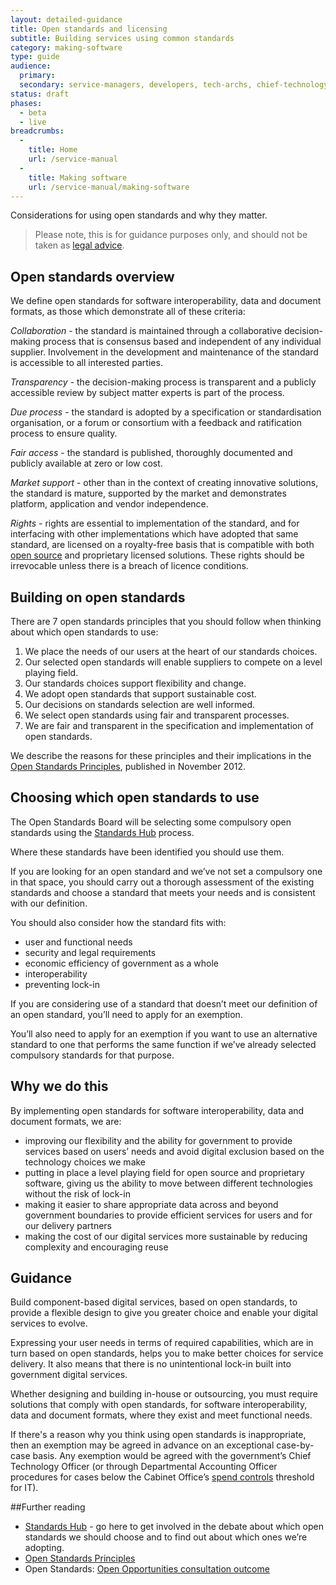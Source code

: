 ```yaml
---
layout: detailed-guidance
title: Open standards and licensing
subtitle: Building services using common standards
category: making-software
type: guide
audience:
  primary:
  secondary: service-managers, developers, tech-archs, chief-technology-officers
status: draft
phases:
  - beta
  - live
breadcrumbs:
  -
    title: Home
    url: /service-manual
  -
    title: Making software
    url: /service-manual/making-software
---
```


Considerations for using open standards and why they matter.

> Please note, this is for guidance purposes only, and should not be taken as [legal advice](http://en.wikipedia.org/wiki/IANACL).

## Open standards overview

We define open standards for software interoperability, data and document formats, as those which demonstrate all of these criteria:

*Collaboration* - the standard is maintained through a collaborative decision-making process that is consensus based and independent of any individual supplier. Involvement in the development and maintenance of the standard is accessible to all interested parties.

*Transparency* - the decision-making process is transparent and a publicly accessible review by subject matter experts is part of the process.

*Due process* - the standard is adopted by a specification or standardisation organisation, or a forum or consortium with a feedback and ratification process to ensure quality.

*Fair access* - the standard is published, thoroughly documented and publicly available at zero or low cost.

*Market support* - other than in the context of creating innovative solutions, the standard is mature, supported by the market and demonstrates platform, application and vendor independence.

*Rights* - rights are essential to implementation of the standard, and for interfacing with other implementations which have adopted that same standard, are licensed on a royalty-free basis that is compatible with both [open source](http://opensource.org/licenses/alphabetical) and proprietary licensed solutions. These rights should be irrevocable unless there is a breach of licence conditions.

## Building on open standards

There are 7 open standards principles that you should follow when thinking about which open standards to use:

1. We place the needs of our users at the heart of our standards choices.
2. Our selected open standards will enable suppliers to compete on a level playing field.
3. Our standards choices support flexibility and change.
4. We adopt open standards that support sustainable cost.
5. Our decisions on standards selection are well informed.
6. We select open standards using fair and transparent processes.
7. We are fair and transparent in the specification and implementation of open standards.

We describe the reasons for these principles and their implications in the [Open Standards Principles](https://www.gov.uk/government/publications/open-standards-principles/open-standards-principles), published in November 2012.

## Choosing which open standards to use

The Open Standards Board will be selecting some compulsory open standards using the [Standards Hub](http://standards.data.gov.uk/) process.

Where these standards have been identified you should use them.

If you are looking for an open standard and we’ve not set a compulsory one in that space, you should carry out a thorough assessment of the existing standards and choose a standard that meets your needs and is consistent with our definition.

You should also consider how the standard fits with:

* user and functional needs
* security and legal requirements
* economic efficiency of government as a whole
* interoperability
* preventing lock-in

If you are considering use of a standard that doesn’t meet our definition of an open standard, you’ll need to apply for an exemption.

You’ll also need to apply for an exemption if you want to use an alternative standard to one that performs the same function if we’ve already selected compulsory standards for that purpose.

## Why we do this

By implementing open standards for software interoperability, data and document formats, we are:

* improving our flexibility and the ability for government to provide services based on users’ needs and avoid digital exclusion based on the technology choices we make
* putting in place a level playing field for open source and proprietary software, giving us the ability to move between different technologies without the risk of lock-in
* making it easier to share appropriate data across and beyond government boundaries to provide efficient services for users and for our delivery partners
* making the cost of our digital services more sustainable by reducing complexity and encouraging reuse

## Guidance

Build component-based digital services, based on open standards, to provide a flexible design to give you greater choice and enable your digital services to evolve.

Expressing your user needs in terms of required capabilities, which are in turn based on open standards, helps you to make better choices for service delivery. It also means that there is no unintentional lock-in built into government digital services.

Whether designing and building in-house or outsourcing, you must require solutions that comply with open standards, for software interoperability, data and document formats, where they exist and meet functional needs.

If there's a reason why you think using open standards is inappropriate, then
an exemption may be agreed in advance on an exceptional case-by-case basis.
Any exemption would be agreed with the government’s Chief Technology Officer
(or through Departmental Accounting Officer procedures for cases below the Cabinet Office’s
[spend controls](https://www.gov.uk/government/publications/cabinet-office-controls-guidance-version-3-1)
threshold for IT).

##Further reading

* [Standards Hub](http://standards.data.gov.uk/) - go here to get involved in the debate about which open standards we should choose and to find out about which ones we’re adopting.
* [Open Standards Principles](https://www.gov.uk/government/uploads/system/uploads/attachment_data/file/78892/Open-Standards-Principles-FINAL.pdf)
* Open Standards: [Open Opportunities consultation outcome](https://www.gov.uk/government/consultations/open-standards-open-opportunities-flexibility-and-efficiency-in-government-it)

